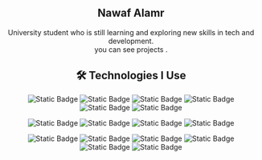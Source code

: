 <div align="center">
  
## Nawaf Alamr

University student who is still learning and exploring new skills in tech and development.<br>
you can see projects .



## 🛠️ Technologies I Use

![Static Badge](https://img.shields.io/badge/HTML-%23E34F26?style=flat&logo=html5&logoColor=white&logoSize=auto)
![Static Badge](https://img.shields.io/badge/CSS-%231572B6?style=flat&logo=css3&logoColor=white&logoSize=auto)
![Static Badge](https://img.shields.io/badge/JavaScript-%23F7DF1E?style=flat&logo=javascript&logoColor=black&logoSize=auto)
![Static Badge](https://img.shields.io/badge/Java-white?style=flat&logo=Java&logoColor=black&logoSize=auto)
![Static Badge](https://img.shields.io/badge/Ruby-%23CC342D?style=flat&logo=ruby&logoColor=whtie&logoSize=auto)
![Static Badge](https://img.shields.io/badge/Ruby_on_rails-%23D30001?style=flat&logo=rubyonrails&logoColor=whtie&logoSize=auto)

![Static Badge](https://img.shields.io/badge/Python-%233776AB?style=flat&logo=python&logoColor=white)
![Static Badge](https://img.shields.io/badge/php-%23777BB4?style=flat&logo=php&logoColor=white&logoSize=auto)
![Static Badge](https://img.shields.io/badge/phpMyadmin-%236C78AF?style=flat&logo=phpmyadmin&logoColor=white&logoSize=auto)
![Static Badge](https://img.shields.io/badge/MySql-%234479A1?style=flat&logo=mysql&logoColor=white&logoSize=auto)

![Static Badge](https://img.shields.io/badge/Github-black?style=flat&logo=github&logoColor=white)
![Static Badge](https://img.shields.io/badge/Linux-black?style=flat&logo=linux&logoColor=white)
![Static Badge](https://img.shields.io/badge/VirtualBox-%232F61B4?style=flat&logo=virtualbox&logoColor=yellow)
![Static Badge](https://img.shields.io/badge/XAMPP-%23FB7A24?style=flat&logo=xampp&logoColor=white)
![Static Badge](https://img.shields.io/badge/Cisco_packet_tracer-%231BA0D7?style=flat&logoColor=white)
![Static Badge](https://img.shields.io/badge/UML-%23FABD14?style=flat&logo=uml&logoColor=black)

